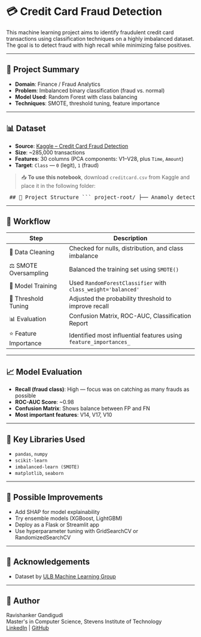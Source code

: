 # 💳 Credit Card Fraud Detection

This machine learning project aims to identify fraudulent credit card transactions using classification techniques on a highly imbalanced dataset. The goal is to detect fraud with high recall while minimizing false positives.

---

## 📌 Project Summary

- **Domain**: Finance / Fraud Analytics  
- **Problem**: Imbalanced binary classification (fraud vs. normal)  
- **Model Used**: Random Forest with class balancing  
- **Techniques**: SMOTE, threshold tuning, feature importance

---

## 📊 Dataset

- **Source**: [Kaggle – Credit Card Fraud Detection](https://www.kaggle.com/datasets/mlg-ulb/creditcardfraud)
- **Size**: ~285,000 transactions
- **Features**: 30 columns (PCA components: V1–V28, plus `Time`, `Amount`)
- **Target**: `Class` — `0` (legit), `1` (fraud)

> 📥 **To use this notebook**, download `creditcard.csv` from Kaggle and place it in the following folder:

<pre lang="markdown"> ## 📁 Project Structure ``` project-root/ ├── Anamoly detection.ipynb # Main Jupyter notebook ├── README.md # Project documentation └── data/ └── creditcard.csv # Dataset file (downloaded manually) ``` </pre>


---

## 🧠 Workflow

| Step                  | Description                                             |
|-----------------------|---------------------------------------------------------|
| 🧹 Data Cleaning       | Checked for nulls, distribution, and class imbalance    |
| ⚖️ SMOTE Oversampling | Balanced the training set using `SMOTE()`               |
| 🌲 Model Training     | Used `RandomForestClassifier` with `class_weight='balanced'` |
| 🎯 Threshold Tuning   | Adjusted the probability threshold to improve recall     |
| 📊 Evaluation         | Confusion Matrix, ROC-AUC, Classification Report         |
| ⭐ Feature Importance | Identified most influential features using `feature_importances_` |

---

## 📈 Model Evaluation

- **Recall (fraud class)**: High — focus was on catching as many frauds as possible  
- **ROC-AUC Score**: ~0.98  
- **Confusion Matrix**: Shows balance between FP and FN  
- **Most important features**: V14, V17, V10

---

## 📌 Key Libraries Used

- `pandas`, `numpy`
- `scikit-learn`
- `imbalanced-learn (SMOTE)`
- `matplotlib`, `seaborn`

---

## 🚀 Possible Improvements

- Add SHAP for model explainability
- Try ensemble models (XGBoost, LightGBM)
- Deploy as a Flask or Streamlit app
- Use hyperparameter tuning with GridSearchCV or RandomizedSearchCV

---

## 🤝 Acknowledgements

- Dataset by [ULB Machine Learning Group](https://www.kaggle.com/mlg-ulb/creditcardfraud)

---

## 📎 Author

Ravishanker Gandigudi  
Master's in Computer Science, Stevens Institute of Technology  
[LinkedIn](https://www.linkedin.com/in/ravishanker-gandigudi/) | [GitHub](https://github.com/)

